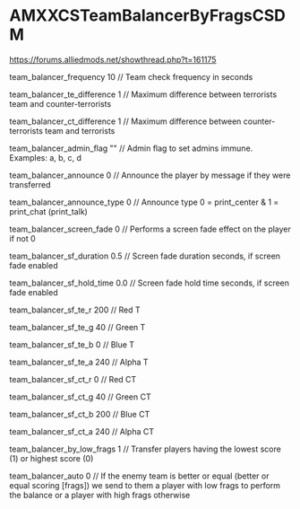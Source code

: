 # AMXXCSTeamBalancerByFragsCSDM
https://forums.alliedmods.net/showthread.php?t=161175

team_balancer_frequency 10 // Team check frequency in seconds

team_balancer_te_difference 1 // Maximum difference between terrorists team and counter-terrorists

team_balancer_ct_difference 1 // Maximum difference between counter-terrorists team and terrorists

team_balancer_admin_flag "" // Admin flag to set admins immune. Examples: a, b, c, d

team_balancer_announce 0 // Announce the player by message if they were transferred

team_balancer_announce_type 0 // Announce type 0 = print_center & 1 = print_chat (print_talk)

team_balancer_screen_fade 0 // Performs a screen fade effect on the player if not 0

team_balancer_sf_duration 0.5 // Screen fade duration seconds, if screen fade enabled

team_balancer_sf_hold_time 0.0 // Screen fade hold time seconds, if screen fade enabled

team_balancer_sf_te_r 200 // Red T

team_balancer_sf_te_g 40 // Green T

team_balancer_sf_te_b 0 // Blue T

team_balancer_sf_te_a 240 // Alpha T

team_balancer_sf_ct_r 0 // Red CT

team_balancer_sf_ct_g 40 // Green CT

team_balancer_sf_ct_b 200 // Blue CT

team_balancer_sf_ct_a 240 // Alpha CT

team_balancer_by_low_frags 1 // Transfer players having the lowest score (1) or highest score (0)

team_balancer_auto 0 // If the enemy team is better or equal (better or equal scoring [frags]) we send to them a player with low frags to perform the balance or a player with high frags otherwise
